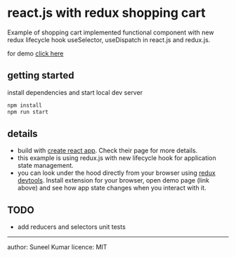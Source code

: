 # react.js with redux shopping cart

Example of shopping cart implemented functional component with new redux lifecycle hook useSelector, useDispatch in react.js and redux.js.

for demo [click here](http://sikarvarsunil.github.io/react-redux-shopping-cart/)

## getting started

install dependencies and start local dev server

```sh
npm install
npm run start
```

## details
- build with [create react app](https://github.com/facebookincubator/create-react-app). Check their page for more details.
- this example is using redux.js with new lifecycle hook for application state management.
- you can look under the hood directly from your browser using [redux devtools](https://github.com/zalmoxisus/redux-devtools-extension). Install extension for your browser, open demo page (link above) and see how app state changes when you interact with it.

## TODO
- add reducers and selectors unit tests

* * *
author: Suneel Kumar 
licence: MIT
